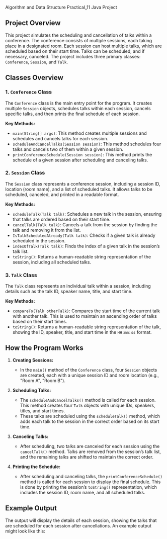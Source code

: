 Algorithm and Data Structure Practical_11 Java Project

## Project Overview
This project simulates the scheduling and cancellation of talks within a conference. The conference consists of multiple sessions, each taking place in a designated room. Each session can host multiple talks, which are scheduled based on their start time. Talks can be scheduled, and if necessary, canceled. The project includes three primary classes: `Conference`, `Session`, and `Talk`.

## Classes Overview

### 1. `Conference` Class
The `Conference` class is the main entry point for the program. It creates multiple `Session` objects, schedules talks within each session, cancels specific talks, and then prints the final schedule of each session.

**Key Methods:**
- `main(String[] args)`: This method creates multiple sessions and schedules and cancels talks for each session.
- `scheduleAndCancelTalks(Session session)`: This method schedules four talks and cancels two of them within a given session.
- `printConferenceSchedule(Session session)`: This method prints the schedule of a given session after scheduling and canceling talks.

### 2. `Session` Class
The `Session` class represents a conference session, including a session ID, location (room name), and a list of scheduled talks. It allows talks to be scheduled, canceled, and printed in a readable format.

**Key Methods:**
- `scheduleTalk(Talk talk)`: Schedules a new talk in the session, ensuring that talks are ordered based on their start time.
- `cancelTalk(Talk talk)`: Cancels a talk from the session by finding the talk and removing it from the list.
- `IsTalkScheduledAlready(Talk talk)`: Checks if a given talk is already scheduled in the session.
- `indexOfTalk(Talk talk)`: Finds the index of a given talk in the session’s talk list.
- `toString()`: Returns a human-readable string representation of the session, including all scheduled talks.

### 3. `Talk` Class
The `Talk` class represents an individual talk within a session, including details such as the talk ID, speaker name, title, and start time.

**Key Methods:**
- `compareTo(Talk otherTalk)`: Compares the start time of the current talk with another talk. This is used to maintain an ascending order of talks based on their start times.
- `toString()`: Returns a human-readable string representation of the talk, showing the ID, speaker, title, and start time in the `HH:mm:ss` format.

## How the Program Works

1. **Creating Sessions:**
   - In the `main()` method of the `Conference` class, four `Session` objects are created, each with a unique session ID and room location (e.g., "Room A", "Room B").

2. **Scheduling Talks:**
   - The `scheduleAndCancelTalks()` method is called for each session. This method creates four `Talk` objects with unique IDs, speakers, titles, and start times.
   - These talks are scheduled using the `scheduleTalk()` method, which adds each talk to the session in the correct order based on its start time.

3. **Canceling Talks:**
   - After scheduling, two talks are canceled for each session using the `cancelTalk()` method. Talks are removed from the session’s talk list, and the remaining talks are shifted to maintain the correct order.

4. **Printing the Schedule:**
   - After scheduling and canceling talks, the `printConferenceSchedule()` method is called for each session to display the final schedule. This is done by printing the session’s `toString()` representation, which includes the session ID, room name, and all scheduled talks.

## Example Output
The output will display the details of each session, showing the talks that are scheduled for each session after cancellations. An example output might look like this:

